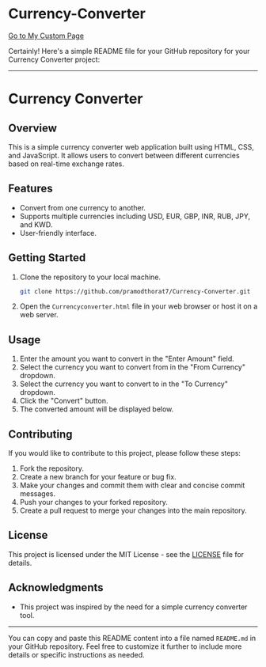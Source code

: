 # Currency-Converter
[Go to My Custom Page](Currencyconverter.html)

Certainly! Here's a simple README file for your GitHub repository for your Currency Converter project:

---

# Currency Converter

## Overview

This is a simple currency converter web application built using HTML, CSS, and JavaScript. It allows users to convert between different currencies based on real-time exchange rates.

## Features

- Convert from one currency to another.
- Supports multiple currencies including USD, EUR, GBP, INR, RUB, JPY, and KWD.
- User-friendly interface.

## Getting Started

1. Clone the repository to your local machine.

   ```bash
   git clone https://github.com/pramodthorat7/Currency-Converter.git
   ```

2. Open the `Currencyconverter.html` file in your web browser or host it on a web server.

## Usage

1. Enter the amount you want to convert in the "Enter Amount" field.
2. Select the currency you want to convert from in the "From Currency" dropdown.
3. Select the currency you want to convert to in the "To Currency" dropdown.
4. Click the "Convert" button.
5. The converted amount will be displayed below.

## Contributing

If you would like to contribute to this project, please follow these steps:

1. Fork the repository.
2. Create a new branch for your feature or bug fix.
3. Make your changes and commit them with clear and concise commit messages.
4. Push your changes to your forked repository.
5. Create a pull request to merge your changes into the main repository.

## License

This project is licensed under the MIT License - see the [LICENSE](LICENSE) file for details.

## Acknowledgments

- This project was inspired by the need for a simple currency converter tool.

---

You can copy and paste this README content into a file named `README.md` in your GitHub repository. Feel free to customize it further to include more details or specific instructions as needed.
